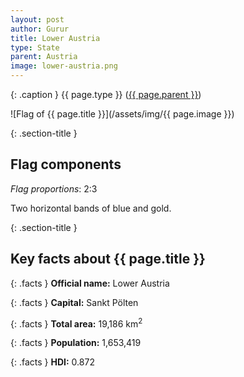 ```yaml
---
layout: post
author: Gurur
title: Lower Austria
type: State
parent: Austria
image: lower-austria.png
---
```

{: .caption }
{{ page.type }} ([{{ page.parent }}](/2019/03/13/austria.html))

![Flag of {{ page.title }}](/assets/img/{{ page.image }})

{: .section-title }
## Flag components

*Flag proportions*: 2:3

Two horizontal bands of blue and gold.

{: .section-title }
## Key facts about {{ page.title }}

{: .facts }
**Official name:** Lower Austria

{: .facts }
**Capital:** Sankt Pölten

{: .facts }
**Total area:** 19,186 km<sup>2</sup>

{: .facts }
**Population:** 1,653,419

{: .facts }
**HDI:** 0.872

